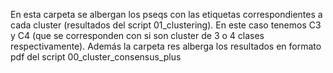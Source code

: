 En esta carpeta se albergan los pseqs con las etiquetas correspondientes a cada cluster (resultados del script 01_clustering).
En este caso tenemos C3 y C4 (que se corresponden con si son cluster de 3 o 4 clases respectivamente).
Además la carpeta res alberga los resultados en formato pdf del script 00_cluster_consensus_plus 